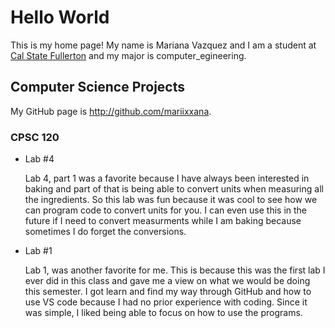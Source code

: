 # Hello World

This is my home page! My name is Mariana Vazquez and I am a student at [Cal State Fullerton](http://www.fullerton.edu/) and my major is computer_egineering.

## Computer Science Projects

My GitHub page is http://github.com/mariixxana.

### CPSC 120

* Lab #4

    Lab 4, part 1 was a favorite because I have always been interested in baking and part of that is being able to convert units when measuring all the ingredients. So this lab was fun because it was cool to see how we can program code to convert units for you. I can even use this in the future if I need to convert measurments while I am baking because sometimes I do forget the conversions. 

* Lab #1

    Lab 1, was another favorite for me. This is because this was the first lab I ever did in this class and gave me a view on what we would be doing this semester. I got learn and find my way through GitHub and how to use VS code because I had no prior experience with coding. Since it was simple, I liked being able to focus on how to use the programs. 
